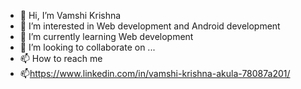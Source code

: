 - 👋 Hi, I’m Vamshi Krishna
- 👀 I’m interested in Web development and Android development
- 🌱 I’m currently learning Web development
- 💞️ I’m looking to collaborate on ...
- 📫 How to reach me 
- 📫https://www.linkedin.com/in/vamshi-krishna-akula-78087a201/

<!---
vamshi1905/vamshi1905 is a ✨ special ✨ repository because its `README.md` (this file) appears on your GitHub profile.
You can click the Preview link to take a look at your changes.
--->

